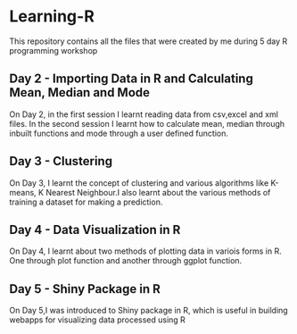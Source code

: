# Learning-R

This repository contains all the files that were created by me during 5 day R programming workshop




## Day 2 - Importing Data in R and Calculating Mean, Median and Mode

On Day 2, in the first session I learnt reading data from csv,excel and xml files. In the second session I learnt how to calculate mean, median through inbuilt functions and mode through a user defined function. 




## Day 3 - Clustering

On Day 3, I learnt the concept of clustering and various algorithms like K-means, K Nearest Neighbour.I also learnt about the various methods of training a dataset for making a prediction. 




## Day 4 - Data Visualization in R

On Day 4, I learnt about two methods of plotting data in variois forms in R. One through plot function and another through ggplot function.



## Day 5 - Shiny Package in R

On Day 5,I was introduced to Shiny package in R, which is useful in building webapps for visualizing data processed using R

